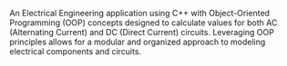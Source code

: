 An Electrical Engineering application using C++ with Object-Oriented Programming (OOP) concepts designed to calculate values for both AC (Alternating Current) and DC (Direct Current) circuits. Leveraging OOP principles allows for a modular and organized approach to modeling electrical components and circuits.
